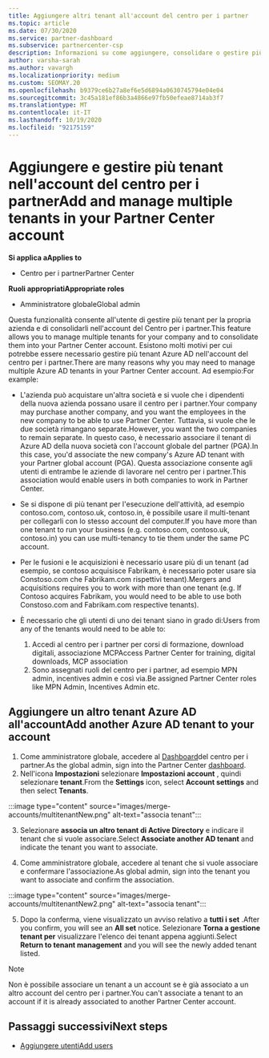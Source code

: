 ```yaml
---
title: Aggiungere altri tenant all'account del centro per i partner
ms.topic: article
ms.date: 07/30/2020
ms.service: partner-dashboard
ms.subservice: partnercenter-csp
description: Informazioni su come aggiungere, consolidare o gestire più tenant di Azure AD nell'account del centro per i partner. Altre informazioni su alcuni dei motivi per cui si potrebbe voler eseguire questa operazione.
author: varsha-sarah
ms.author: vavargh
ms.localizationpriority: medium
ms.custom: SEOMAY.20
ms.openlocfilehash: b9379ce6b27a8ef6e5d6894a0630745794e04e04
ms.sourcegitcommit: 3c45a181ef86b3a4866e97fb50efeae8714ab3f7
ms.translationtype: MT
ms.contentlocale: it-IT
ms.lasthandoff: 10/19/2020
ms.locfileid: "92175159"
---
```

# <a name="add-and-manage-multiple-tenants-in-your-partner-center-account"></a><span data-ttu-id="745e7-104">Aggiungere e gestire più tenant nell'account del centro per i partner</span><span class="sxs-lookup"><span data-stu-id="745e7-104">Add and manage multiple tenants in your Partner Center account</span></span>

<span data-ttu-id="745e7-105">**Si applica a**</span><span class="sxs-lookup"><span data-stu-id="745e7-105">**Applies to**</span></span>

- <span data-ttu-id="745e7-106">Centro per i partner</span><span class="sxs-lookup"><span data-stu-id="745e7-106">Partner Center</span></span>

<span data-ttu-id="745e7-107">**Ruoli appropriati**</span><span class="sxs-lookup"><span data-stu-id="745e7-107">**Appropriate roles**</span></span>

- <span data-ttu-id="745e7-108">Amministratore globale</span><span class="sxs-lookup"><span data-stu-id="745e7-108">Global admin</span></span>

<span data-ttu-id="745e7-109">Questa funzionalità consente all'utente di gestire più tenant per la propria azienda e di consolidarli nell'account del Centro per i partner.</span><span class="sxs-lookup"><span data-stu-id="745e7-109">This feature allows you to manage multiple tenants for your company and to consolidate them into your Partner Center account.</span></span> <span data-ttu-id="745e7-110">Esistono molti motivi per cui potrebbe essere necessario gestire più tenant Azure AD nell'account del centro per i partner.</span><span class="sxs-lookup"><span data-stu-id="745e7-110">There are many reasons why you may need to manage multiple Azure AD tenants in your Partner Center account.</span></span> <span data-ttu-id="745e7-111">Ad esempio:</span><span class="sxs-lookup"><span data-stu-id="745e7-111">For example:</span></span>

- <span data-ttu-id="745e7-112">L'azienda può acquistare un'altra società e si vuole che i dipendenti della nuova azienda possano usare il centro per i partner.</span><span class="sxs-lookup"><span data-stu-id="745e7-112">Your company may purchase another company, and you want the employees in the new company to be able to use Partner Center.</span></span> <span data-ttu-id="745e7-113">Tuttavia, si vuole che le due società rimangano separate.</span><span class="sxs-lookup"><span data-stu-id="745e7-113">However, you want the two companies to remain separate.</span></span> <span data-ttu-id="745e7-114">In questo caso, è necessario associare il tenant di Azure AD della nuova società con l'account globale del partner (PGA).</span><span class="sxs-lookup"><span data-stu-id="745e7-114">In this case, you'd associate the new company's Azure AD tenant with your Partner global account (PGA).</span></span> <span data-ttu-id="745e7-115">Questa associazione consente agli utenti di entrambe le aziende di lavorare nel centro per i partner.</span><span class="sxs-lookup"><span data-stu-id="745e7-115">This association would enable users in both companies to work in Partner Center.</span></span>

- <span data-ttu-id="745e7-116">Se si dispone di più tenant per l'esecuzione dell'attività, ad esempio contoso.com, contoso.uk, contoso.in, è possibile usare il multi-tenant per collegarli con lo stesso account del computer.</span><span class="sxs-lookup"><span data-stu-id="745e7-116">If you have more than one tenant to run your business (e.g. contoso.com, contoso.uk, contoso.in) you can use multi-tenancy to tie them under the same PC account.</span></span>

- <span data-ttu-id="745e7-117">Per le fusioni e le acquisizioni è necessario usare più di un tenant (ad esempio, se contoso acquisisce Fabrikam, è necessario poter usare sia Constoso.com che Fabrikam.com rispettivi tenant).</span><span class="sxs-lookup"><span data-stu-id="745e7-117">Mergers and acquisitions requires you to work with more than one tenant (e.g. If Contoso acquires Fabrikam, you would need to be able to use both Constoso.com and Fabrikam.com respective tenants).</span></span>

- <span data-ttu-id="745e7-118">È necessario che gli utenti di uno dei tenant siano in grado di:</span><span class="sxs-lookup"><span data-stu-id="745e7-118">Users from any of the tenants would need to be able to:</span></span>
    1.  <span data-ttu-id="745e7-119">Accedi al centro per i partner per corsi di formazione, download digitali, associazione MCP</span><span class="sxs-lookup"><span data-stu-id="745e7-119">Access Partner Center for training, digital downloads, MCP association</span></span>
    2.  <span data-ttu-id="745e7-120">Sono assegnati ruoli del centro per i partner, ad esempio MPN admin, incentives admin e così via.</span><span class="sxs-lookup"><span data-stu-id="745e7-120">Be assigned Partner Center roles like MPN Admin, Incentives Admin etc.</span></span>


## <a name="add-another-azure-ad-tenant-to-your-account"></a><span data-ttu-id="745e7-121">Aggiungere un altro tenant Azure AD all'account</span><span class="sxs-lookup"><span data-stu-id="745e7-121">Add another Azure AD tenant to your account</span></span>

1. <span data-ttu-id="745e7-122">Come amministratore globale, accedere al [Dashboard](https://partner.microsoft.com/dashboard)del centro per i partner.</span><span class="sxs-lookup"><span data-stu-id="745e7-122">As the global admin, sign into the Partner Center [dashboard](https://partner.microsoft.com/dashboard).</span></span>
1. <span data-ttu-id="745e7-123">Nell'icona **Impostazioni** selezionare **Impostazioni account** , quindi selezionare **tenant**.</span><span class="sxs-lookup"><span data-stu-id="745e7-123">From the **Settings** icon, select **Account settings** and then select **Tenants**.</span></span>
 
:::image type="content" source="images/merge-accounts/multitenantNew.png" alt-text="associa tenant"::: 

3. <span data-ttu-id="745e7-125">Selezionare **associa un altro tenant di Active Directory** e indicare il tenant che si vuole associare.</span><span class="sxs-lookup"><span data-stu-id="745e7-125">Select **Associate another AD tenant** and indicate the tenant you want to associate.</span></span>

1. <span data-ttu-id="745e7-126">Come amministratore globale, accedere al tenant che si vuole associare e confermare l'associazione.</span><span class="sxs-lookup"><span data-stu-id="745e7-126">As global admin, sign into the tenant you want to associate and confirm the association.</span></span> 

:::image type="content" source="images/merge-accounts/multitenantNew2.png" alt-text="associa tenant"::: 

5. <span data-ttu-id="745e7-128">Dopo la conferma, viene visualizzato un avviso relativo a **tutti i set** .</span><span class="sxs-lookup"><span data-stu-id="745e7-128">After you confirm, you will see an **All set** notice.</span></span>  <span data-ttu-id="745e7-129">Selezionare **Torna a gestione tenant per** visualizzare l'elenco dei tenant appena aggiunti.</span><span class="sxs-lookup"><span data-stu-id="745e7-129">Select **Return to tenant management** and you will see the newly added tenant listed.</span></span> 
 

>[!NOTE]
><span data-ttu-id="745e7-130">Non è possibile associare un tenant a un account se è già associato a un altro account del centro per i partner.</span><span class="sxs-lookup"><span data-stu-id="745e7-130">You can't associate a tenant to an account if it is already associated to another Partner Center account.</span></span>

 
## <a name="next-steps"></a><span data-ttu-id="745e7-131">Passaggi successivi</span><span class="sxs-lookup"><span data-stu-id="745e7-131">Next steps</span></span>

- [<span data-ttu-id="745e7-132">Aggiungere utenti</span><span class="sxs-lookup"><span data-stu-id="745e7-132">Add users</span></span>](create-user-accounts-and-set-permissions.md)
